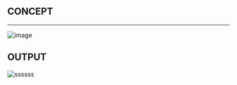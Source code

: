 ## CONCEPT
----------------------------------------------------------------------
![image](https://github.com/user-attachments/assets/f2ea3751-c2f0-41fa-ae5b-0409d53d961e)


## OUTPUT

![ssssss](https://github.com/Dhanush2468/threejs-blackhole/assets/112778628/686b0415-ff98-48de-84c4-f3d6c26deec9)
